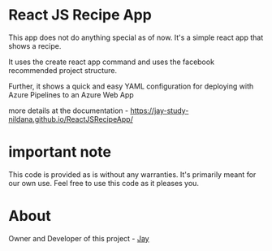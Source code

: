 # React JS Recipe App

This app does not do anything special as of now. It's a simple react app that shows a recipe.

It uses the create react app command and uses the facebook recommended project structure.

Further, it shows a quick and easy YAML configuration for deploying with Azure Pipelines to an Azure Web App

more details at the documentation - https://jay-study-nildana.github.io/ReactJSRecipeApp/

# important note 

This code is provided as is without any warranties. It's primarily meant for our own use. Feel free to use this code as it pleases you.

# About

Owner and Developer of this project - [Jay](http://thechalakas.com)

